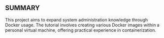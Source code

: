 ## SUMMARY ##
This project aims to expand system administration knowledge through Docker usage. The tutorial involves creating various Docker images within a personal virtual machine, offering practical experience in containerization.
